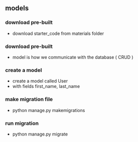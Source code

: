 ## models

### download pre-built 
- download starter_code from materials folder

### download pre-built 
- model is how we communicate with the database ( CRUD )

### create a model
- create a model called User
- with fields first_name, last_name

### make migration file
- python manage.py makemigrations

### run migration
- python manage.py migrate